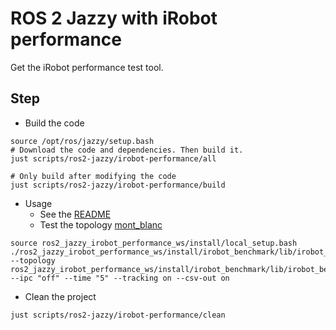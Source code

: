 # ROS 2 Jazzy with iRobot performance

Get the iRobot performance test tool.

## Step

* Build the code

```shell
source /opt/ros/jazzy/setup.bash
# Download the code and dependencies. Then build it.
just scripts/ros2-jazzy/irobot-performance/all

# Only build after modifying the code
just scripts/ros2-jazzy/irobot-performance/build
```

* Usage
  * See the [README](https://github.com/irobot-ros/ros2-performance)
  * Test the topology [mont_blanc](https://github.com/irobot-ros/ros2-performance/blob/rolling/irobot_benchmark/topology/mont_blanc.pdf)

```shell
source ros2_jazzy_irobot_performance_ws/install/local_setup.bash
./ros2_jazzy_irobot_performance_ws/install/irobot_benchmark/lib/irobot_benchmark/irobot_benchmark --topology ros2_jazzy_irobot_performance_ws/install/irobot_benchmark/lib/irobot_benchmark/topology/mont_blanc.json --ipc "off" --time "5" --tracking on --csv-out on
```

* Clean the project

```shell
just scripts/ros2-jazzy/irobot-performance/clean
```
